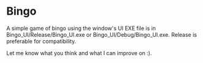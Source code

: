 # Bingo
A simple game of bingo using the window's UI
EXE file is in Bingo_UI/Release/Bingo_UI.exe or Bingo_UI/Debug/Bingo_UI.exe. Release is preferable for compatibility.

Let me know what you think and what I can improve on :).
